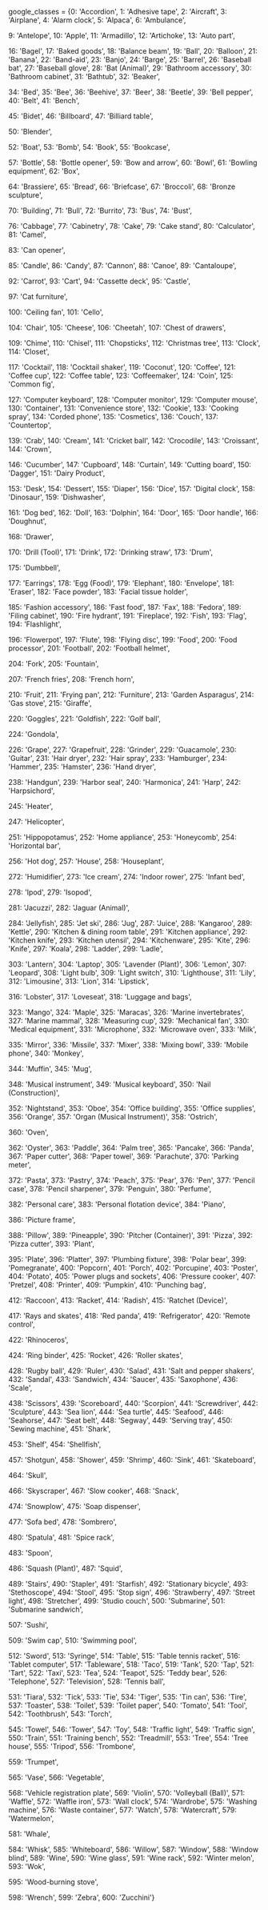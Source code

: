 google_classes = {0: 'Accordion',
 1: 'Adhesive tape',
 2: 'Aircraft',
 3: 'Airplane',
 4: 'Alarm clock',
 5: 'Alpaca',
 6: 'Ambulance',


 9: 'Antelope',
 10: 'Apple',
 11: 'Armadillo',
 12: 'Artichoke',
 13: 'Auto part',


 16: 'Bagel',
 17: 'Baked goods',
 18: 'Balance beam',
 19: 'Ball',
 20: 'Balloon',
 21: 'Banana',
 22: 'Band-aid',
 23: 'Banjo',
 24: 'Barge',
 25: 'Barrel',
 26: 'Baseball bat',
 27: 'Baseball glove',
 28: 'Bat (Animal)',
 29: 'Bathroom accessory',
 30: 'Bathroom cabinet',
 31: 'Bathtub',
 32: 'Beaker',

 34: 'Bed',
 35: 'Bee',
 36: 'Beehive',
 37: 'Beer',
 38: 'Beetle',
 39: 'Bell pepper',
 40: 'Belt',
 41: 'Bench',

 45: 'Bidet',
 46: 'Billboard',
 47: 'Billiard table',


 50: 'Blender',

 52: 'Boat',
 53: 'Bomb',
 54: 'Book',
 55: 'Bookcase',

 57: 'Bottle',
 58: 'Bottle opener',
 59: 'Bow and arrow',
 60: 'Bowl',
 61: 'Bowling equipment',
 62: 'Box',

 64: 'Brassiere',
 65: 'Bread',
 66: 'Briefcase',
 67: 'Broccoli',
 68: 'Bronze sculpture',

 70: 'Building',
 71: 'Bull',
 72: 'Burrito',
 73: 'Bus',
 74: 'Bust',

 76: 'Cabbage',
 77: 'Cabinetry',
 78: 'Cake',
 79: 'Cake stand',
 80: 'Calculator',
 81: 'Camel',

 83: 'Can opener',

 85: 'Candle',
 86: 'Candy',
 87: 'Cannon',
 88: 'Canoe',
 89: 'Cantaloupe',


 92: 'Carrot',
 93: 'Cart',
 94: 'Cassette deck',
 95: 'Castle',

 97: 'Cat furniture',


 100: 'Ceiling fan',
 101: 'Cello',


 104: 'Chair',
 105: 'Cheese',
 106: 'Cheetah',
 107: 'Chest of drawers',

 109: 'Chime',
 110: 'Chisel',
 111: 'Chopsticks',
 112: 'Christmas tree',
 113: 'Clock',
 114: 'Closet',

 117: 'Cocktail',
 118: 'Cocktail shaker',
 119: 'Coconut',
 120: 'Coffee',
 121: 'Coffee cup',
 122: 'Coffee table',
 123: 'Coffeemaker',
 124: 'Coin',
 125: 'Common fig',

 127: 'Computer keyboard',
 128: 'Computer monitor',
 129: 'Computer mouse',
 130: 'Container',
 131: 'Convenience store',
 132: 'Cookie',
 133: 'Cooking spray',
 134: 'Corded phone',
 135: 'Cosmetics',
 136: 'Couch',
 137: 'Countertop',

 139: 'Crab',
 140: 'Cream',
 141: 'Cricket ball',
 142: 'Crocodile',
 143: 'Croissant',
 144: 'Crown',

 146: 'Cucumber',
 147: 'Cupboard',
 148: 'Curtain',
 149: 'Cutting board',
 150: 'Dagger',
 151: 'Dairy Product',

 153: 'Desk',
 154: 'Dessert',
 155: 'Diaper',
 156: 'Dice',
 157: 'Digital clock',
 158: 'Dinosaur',
 159: 'Dishwasher',

 161: 'Dog bed',
 162: 'Doll',
 163: 'Dolphin',
 164: 'Door',
 165: 'Door handle',
 166: 'Doughnut',

 168: 'Drawer',

 170: 'Drill (Tool)',
 171: 'Drink',
 172: 'Drinking straw',
 173: 'Drum',

 175: 'Dumbbell',

 177: 'Earrings',
 178: 'Egg (Food)',
 179: 'Elephant',
 180: 'Envelope',
 181: 'Eraser',
 182: 'Face powder',
 183: 'Facial tissue holder',

 185: 'Fashion accessory',
 186: 'Fast food',
 187: 'Fax',
 188: 'Fedora',
 189: 'Filing cabinet',
 190: 'Fire hydrant',
 191: 'Fireplace',
 192: 'Fish',
 193: 'Flag',
 194: 'Flashlight',

 196: 'Flowerpot',
 197: 'Flute',
 198: 'Flying disc',
 199: 'Food',
 200: 'Food processor',
 201: 'Football',
 202: 'Football helmet',

 204: 'Fork',
 205: 'Fountain',

 207: 'French fries',
 208: 'French horn',

 210: 'Fruit',
 211: 'Frying pan',
 212: 'Furniture',
 213: 'Garden Asparagus',
 214: 'Gas stove',
 215: 'Giraffe',



 220: 'Goggles',
 221: 'Goldfish',
 222: 'Golf ball',

 224: 'Gondola',

 226: 'Grape',
 227: 'Grapefruit',
 228: 'Grinder',
 229: 'Guacamole',
 230: 'Guitar',
 231: 'Hair dryer',
 232: 'Hair spray',
 233: 'Hamburger',
 234: 'Hammer',
 235: 'Hamster',
 236: 'Hand dryer',

 238: 'Handgun',
 239: 'Harbor seal',
 240: 'Harmonica',
 241: 'Harp',
 242: 'Harpsichord',

 245: 'Heater',

 247: 'Helicopter',


 251: 'Hippopotamus',
 252: 'Home appliance',
 253: 'Honeycomb',
 254: 'Horizontal bar',

 256: 'Hot dog',
 257: 'House',
 258: 'Houseplant',

 272: 'Humidifier',
 273: 'Ice cream',
 274: 'Indoor rower',
 275: 'Infant bed',


 278: 'Ipod',
 279: 'Isopod',

 281: 'Jacuzzi',
 282: 'Jaguar (Animal)',

 284: 'Jellyfish',
 285: 'Jet ski',
 286: 'Jug',
 287: 'Juice',
 288: 'Kangaroo',
 289: 'Kettle',
 290: 'Kitchen & dining room table',
 291: 'Kitchen appliance',
 292: 'Kitchen knife',
 293: 'Kitchen utensil',
 294: 'Kitchenware',
 295: 'Kite',
 296: 'Knife',
 297: 'Koala',
 298: 'Ladder',
 299: 'Ladle',


 303: 'Lantern',
 304: 'Laptop',
 305: 'Lavender (Plant)',
 306: 'Lemon',
 307: 'Leopard',
 308: 'Light bulb',
 309: 'Light switch',
 310: 'Lighthouse',
 311: 'Lily',
 312: 'Limousine',
 313: 'Lion',
 314: 'Lipstick',

 316: 'Lobster',
 317: 'Loveseat',
 318: 'Luggage and bags',


 323: 'Mango',
 324: 'Maple',
 325: 'Maracas',
 326: 'Marine invertebrates',
 327: 'Marine mammal',
 328: 'Measuring cup',
 329: 'Mechanical fan',
 330: 'Medical equipment',
 331: 'Microphone',
 332: 'Microwave oven',
 333: 'Milk',

 335: 'Mirror',
 336: 'Missile',
 337: 'Mixer',
 338: 'Mixing bowl',
 339: 'Mobile phone',
 340: 'Monkey',


 344: 'Muffin',
 345: 'Mug',

 348: 'Musical instrument',
 349: 'Musical keyboard',
 350: 'Nail (Construction)',

 352: 'Nightstand',
 353: 'Oboe',
 354: 'Office building',
 355: 'Office supplies',
 356: 'Orange',
 357: 'Organ (Musical Instrument)',
 358: 'Ostrich',

 360: 'Oven',

 362: 'Oyster',
 363: 'Paddle',
 364: 'Palm tree',
 365: 'Pancake',
 366: 'Panda',
 367: 'Paper cutter',
 368: 'Paper towel',
 369: 'Parachute',
 370: 'Parking meter',

 372: 'Pasta',
 373: 'Pastry',
 374: 'Peach',
 375: 'Pear',
 376: 'Pen',
 377: 'Pencil case',
 378: 'Pencil sharpener',
 379: 'Penguin',
 380: 'Perfume',

 382: 'Personal care',
 383: 'Personal flotation device',
 384: 'Piano',

 386: 'Picture frame',

 388: 'Pillow',
 389: 'Pineapple',
 390: 'Pitcher (Container)',
 391: 'Pizza',
 392: 'Pizza cutter',
 393: 'Plant',

 395: 'Plate',
 396: 'Platter',
 397: 'Plumbing fixture',
 398: 'Polar bear',
 399: 'Pomegranate',
 400: 'Popcorn',
 401: 'Porch',
 402: 'Porcupine',
 403: 'Poster',
 404: 'Potato',
 405: 'Power plugs and sockets',
 406: 'Pressure cooker',
 407: 'Pretzel',
 408: 'Printer',
 409: 'Pumpkin',
 410: 'Punching bag',

 412: 'Raccoon',
 413: 'Racket',
 414: 'Radish',
 415: 'Ratchet (Device)',

 417: 'Rays and skates',
 418: 'Red panda',
 419: 'Refrigerator',
 420: 'Remote control',

 422: 'Rhinoceros',

 424: 'Ring binder',
 425: 'Rocket',
 426: 'Roller skates',

 428: 'Rugby ball',
 429: 'Ruler',
 430: 'Salad',
 431: 'Salt and pepper shakers',
 432: 'Sandal',
 433: 'Sandwich',
 434: 'Saucer',
 435: 'Saxophone',
 436: 'Scale',

 438: 'Scissors',
 439: 'Scoreboard',
 440: 'Scorpion',
 441: 'Screwdriver',
 442: 'Sculpture',
 443: 'Sea lion',
 444: 'Sea turtle',
 445: 'Seafood',
 446: 'Seahorse',
 447: 'Seat belt',
 448: 'Segway',
 449: 'Serving tray',
 450: 'Sewing machine',
 451: 'Shark',

 453: 'Shelf',
 454: 'Shellfish',

 457: 'Shotgun',
 458: 'Shower',
 459: 'Shrimp',
 460: 'Sink',
 461: 'Skateboard',

 464: 'Skull',

 466: 'Skyscraper',
 467: 'Slow cooker',
 468: 'Snack',



 474: 'Snowplow',
 475: 'Soap dispenser',

 477: 'Sofa bed',
 478: 'Sombrero',

 480: 'Spatula',
 481: 'Spice rack',

 483: 'Spoon',

 486: 'Squash (Plant)',
 487: 'Squid',

 489: 'Stairs',
 490: 'Stapler',
 491: 'Starfish',
 492: 'Stationary bicycle',
 493: 'Stethoscope',
 494: 'Stool',
 495: 'Stop sign',
 496: 'Strawberry',
 497: 'Street light',
 498: 'Stretcher',
 499: 'Studio couch',
 500: 'Submarine',
 501: 'Submarine sandwich',


 507: 'Sushi',

 509: 'Swim cap',
 510: 'Swimming pool',

 512: 'Sword',
 513: 'Syringe',
 514: 'Table',
 515: 'Table tennis racket',
 516: 'Tablet computer',
 517: 'Tableware',
 518: 'Taco',
 519: 'Tank',
 520: 'Tap',
 521: 'Tart',
 522: 'Taxi',
 523: 'Tea',
 524: 'Teapot',
 525: 'Teddy bear',
 526: 'Telephone',
 527: 'Television',
 528: 'Tennis ball',

 531: 'Tiara',
 532: 'Tick',
 533: 'Tie',
 534: 'Tiger',
 535: 'Tin can',
 536: 'Tire',
 537: 'Toaster',
 538: 'Toilet',
 539: 'Toilet paper',
 540: 'Tomato',
 541: 'Tool',
 542: 'Toothbrush',
 543: 'Torch',

 545: 'Towel',
 546: 'Tower',
 547: 'Toy',
 548: 'Traffic light',
 549: 'Traffic sign',
 550: 'Train',
 551: 'Training bench',
 552: 'Treadmill',
 553: 'Tree',
 554: 'Tree house',
 555: 'Tripod',
 556: 'Trombone',


 559: 'Trumpet',


 565: 'Vase',
 566: 'Vegetable',

 568: 'Vehicle registration plate',
 569: 'Violin',
 570: 'Volleyball (Ball)',
 571: 'Waffle',
 572: 'Waffle iron',
 573: 'Wall clock',
 574: 'Wardrobe',
 575: 'Washing machine',
 576: 'Waste container',
 577: 'Watch',
 578: 'Watercraft',
 579: 'Watermelon',

 581: 'Whale',


 584: 'Whisk',
 585: 'Whiteboard',
 586: 'Willow',
 587: 'Window',
 588: 'Window blind',
 589: 'Wine',
 590: 'Wine glass',
 591: 'Wine rack',
 592: 'Winter melon',
 593: 'Wok',

 595: 'Wood-burning stove',

 598: 'Wrench',
 599: 'Zebra',
 600: 'Zucchini'}
